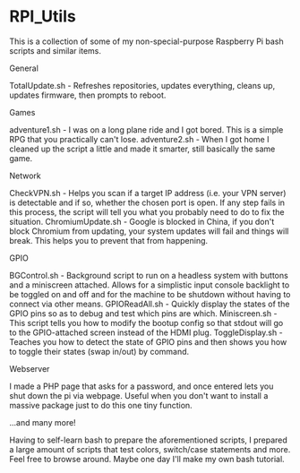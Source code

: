 # RPI_Utils
This is a collection of some of my non-special-purpose Raspberry Pi bash scripts and similar items.

General

TotalUpdate.sh - Refreshes repositories, updates everything, cleans up, updates firmware, then prompts to reboot.

Games

adventure1.sh - I was on a long plane ride and I got bored. This is a simple RPG that you practically can't lose.
adventure2.sh - When I got home I cleaned up the script a little and made it smarter, still basically the same game.

Network

CheckVPN.sh - Helps you scan if a target IP address (i.e. your VPN server) is detectable and if so, whether the chosen port is open. If any step fails in this process, the script will tell you what you probably need to do to fix the situation.
ChromiumUpdate.sh - Google is blocked in China, if you don't block Chromium from updating, your system updates will fail and things will break. This helps you to prevent that from happening.

GPIO

BGControl.sh - Background script to run on a headless system with buttons and a miniscreen attached. Allows for a simplistic input console backlight to be toggled on and off and for the machine to be shutdown without having to connect via other means.
GPIOReadAll.sh - Quickly display the states of the GPIO pins so as to debug and test which pins are which.
Miniscreen.sh	- This script tells you how to modify the bootup config so that stdout will go to the GPIO-attached screen instead of the HDMI plug.
ToggleDisplay.sh - Teaches you how to detect the state of GPIO pins and then shows you how to toggle their states (swap in/out) by command.


Webserver

I made a PHP page that asks for a password, and once entered lets you shut down the pi via webpage. Useful when you don't want to install a massive package just to do this one tiny function.

...and many more!

Having to self-learn bash to prepare the aforementioned scripts, I prepared a large amount of scripts that test colors, switch/case statements and more. Feel free to browse around. Maybe one day I'll make my own bash tutorial.
